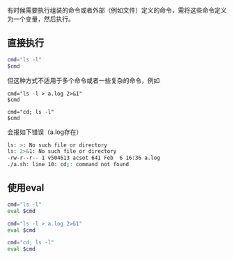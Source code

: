 有时候需要执行组装的命令或者外部（例如文件）定义的命令，需将这些命令定义为一个变量，然后执行。

## 直接执行

```bash
cmd="ls -l"
$cmd
```
但这种方式不适用于多个命令或者一些复杂的命令，例如
```
cmd="ls -l > a.log 2>&1"
$cmd

cmd="cd; ls -l"
$cmd
```
会报如下错误（a.log存在）
```bash
ls: >: No such file or directory
ls: 2>&1: No such file or directory
-rw-r--r-- 1 v504613 acsot 641 Feb  6 16:36 a.log
./a.sh: line 10: cd;: command not found
```

## 使用eval

```bash
cmd="ls -l"
eval $cmd

cmd="ls -l > a.log 2>&1"
eval $cmd

cmd="cd; ls -l"
eval $cmd
```